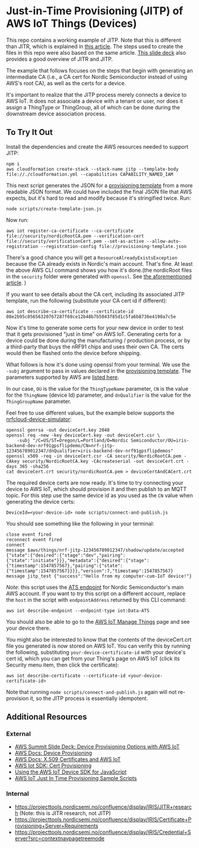 # Just-in-Time Provisioning (JITP) of AWS IoT Things (Devices)

This repo contains a working example of JITP. Note that this is different than JITR, which is explained in [this article](https://aws.amazon.com/blogs/iot/setting-up-just-in-time-provisioning-with-aws-iot-core/). The steps used to create the files in this repo were also based on the same article. [This slide deck](http://aws-de-media.s3.amazonaws.com/images/AWS_Summit_2018/June6/Lowflyinghawk/Device%20Provisioning%20Options%20with%20AWS%20IoT.pdf) also provides a good overview of JITR and JITP.

The example that follows focuses on the steps that begin with generating an intermediate CA (i.e., a CA cert for Nordic Semiconductor instead of using AWS's root CA), as well as the certs for a device.

It's important to realize that the JITP process merely connects a device to AWS IoT. It does not associate a device with a tenant or user, nor does it assign a ThingType or ThingGroup, all of which can be done during the downstream device association process.

## To Try It Out

Install the dependencies and create the AWS resources needed to support JITP:

```
npm i
aws cloudformation create-stack --stack-name jitp --template-body file://./cloudformation.yml --capabilities CAPABILITY_NAMED_IAM
```

This next script generates the JSON for a [provisioning template](https://docs.aws.amazon.com/iot/latest/developerguide/provision-template.html) from a more readable JSON format. We could have included the final JSON file that AWS expects, but it's hard to read and modify because it's stringified twice. Run:

```
node scripts/create-template-json.js
```

Now run:

```
aws iot register-ca-certificate --ca-certificate file://security/nordicRootCA.pem --verification-cert file://security/verificationCert.pem --set-as-active --allow-auto-registration --registration-config file://provisioning-template.json
```

There's a good chance you will get a `ResourceAlreadyExistsException` because the CA already exists in Nordic's main account. That's fine. At least the above AWS CLI command shows you how it's done.(the nordicRoot files in the `security` folder were generated with `openssl`. See [the aforementioned article](https://aws.amazon.com/blogs/iot/setting-up-just-in-time-provisioning-with-aws-iot-core/).
)

If you want to see details about the CA cert, including its associated JITP template, run the following (substitute your CA cert id if different):

```
aws iot describe-ca-certificate --certificate-id 08e2b95c05656320767287f69ce12b48b7b5043f85d1c5fa6b8736e4190a7c5e
```

Now it's time to generate some certs for your new device in order to test that it gets provisioned "just in time" on AWS IoT. Generating certs for a device could be done during the manufacturing / production process, or by a third-party that buys the nRF91 chips and uses their own CA. The certs would then be flashed onto the device before shipping.

What follows is how it's done using openssl from your terminal. We use the `-subj` argument to pass in values declared in the [provisioning template](https://github.com/nRFCloud/jitp-example/blob/master/provisioning-template.js). The parameters supported by AWS are [listed here](https://docs.aws.amazon.com/iot/latest/developerguide/jit-provisioning.html). 

In our case, `OU` is the value for the `ThingTypeName` parameter, `CN` is the value for the `ThingName` (device Id) parameter, and `dnQualifier` is the value for the `ThingGroupName` parameter. 

Feel free to use different values, but the example below supports the [nrfcloud-device-simulator](https://github.com/nRFCloud/nrfcloud-device-simulator):

```
openssl genrsa -out deviceCert.key 2048
openssl req -new -key deviceCert.key -out deviceCert.csr \
    -subj "/C=US/ST=Oregon/L=Portland/O=Nordic Semiconductor/OU=iris-backend-dev-nrf91gpsflipdemo/CN=nrf-jitp-123456789012347/dnQualifier=iris-backend-dev-nrf91gpsflipdemos"
openssl x509 -req -in deviceCert.csr -CA security/NordicRootCA.pem -CAkey security/NordicRootCA.key -CAcreateserial -out deviceCert.crt -days 365 -sha256
cat deviceCert.crt security/nordicRootCA.pem > deviceCertAndCACert.crt
```

The required device certs are now ready. It's time to try connecting your device to AWS IoT, which should provision it and then publish to an MQTT topic. For this step use the same device id as you used as the `CN` value when generating the device certs:

```
DeviceId=<your-device-id> node scripts/connect-and-publish.js
```

You should see something like the following in your terminal:

```
close event fired
reconnect event fired
connect
message $aws/things/nrf-jitp-123456789012347/shadow/update/accepted {"state":{"desired":{"stage":"dev","pairing":{"state":"initiate"}}},"metadata":{"desired":{"stage":{"timestamp":1547857567},"pairing":{"state":{"timestamp":1547857567}}}},"version":7,"timestamp":1547857567}
message jitp_test {"success":"Hello from my computer-cum-IoT device!"}
```

_Note_: this script uses the [ATS endpoint](https://docs.aws.amazon.com/iot/latest/developerguide/managing-device-certs.html#server-authentication) for Nordic Semiconductor's main AWS account. If you want to try this script on a different account, replace the `host` in the script with `endpointAddress` returned by this CLI command:

```
aws iot describe-endpoint --endpoint-type iot:Data-ATS
```

You should also be able to go to the [AWS IoT Manage Things](https://console.aws.amazon.com/iot/home?region=us-east-1#/thinghub) page and see your device there.

You might also be interested to know that the contents of the deviceCert.crt file you generated is now stored on AWS IoT. You can verify this by running the following, substituting `your-device-certificate-id` with your device's cert id, which you can get from your Thing's page on AWS IoT (click its Security menu item, then click the certificate):

```
aws iot describe-certificate --certificate-id <your-device-certificate-id>
```

Note that running `node scripts/connect-and-publish.js` again will not re-provision it, so the JITP process is essentially idempotent.

## Additional Resources

### External

- [AWS Summit Slide Deck: Device Provisioning Options with AWS IoT](http://aws-de-media.s3.amazonaws.com/images/AWS_Summit_2018/June6/Lowflyinghawk/Device%20Provisioning%20Options%20with%20AWS%20IoT.pdf)
- [AWS Docs: Device Provisioning](https://docs.aws.amazon.com/iot/latest/developerguide/iot-provision.html)
- [AWS Docs: X.509 Certificates and AWS IoT](https://docs.aws.amazon.com/iot/latest/developerguide/managing-device-certs.html#server-authentication)
- [AWS Iot SDK: Cert Provisioning](https://github.com/aws/aws-iot-device-sdk-js#certificates)
- [Using the AWS IoT Device SDK for JavaScript](https://docs.aws.amazon.com/iot/latest/developerguide/iot-device-sdk-node.html)
- [AWS IoT Just In Time Provisioning Sample Scripts](https://github.com/aws-samples/aws-iot-jitp-sample-scripts)

### Internal

- https://projecttools.nordicsemi.no/confluence/display/IRIS/JITR+research (Note: this is JITR research, not JITP)
- https://projecttools.nordicsemi.no/confluence/display/IRIS/Certificate+Provisioning+Server+Requirements
- https://projecttools.nordicsemi.no/confluence/display/IRIS/Credential+Server?src=contextnavpagetreemode